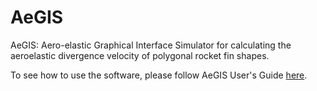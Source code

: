# AeGIS
AeGIS: Aero-elastic Graphical Interface Simulator for calculating the aeroelastic divergence velocity of polygonal rocket fin shapes.

To see how to use the software, please follow AeGIS User's Guide 
[here](./AeGIS%20User%27s%20Guide.pdf).

